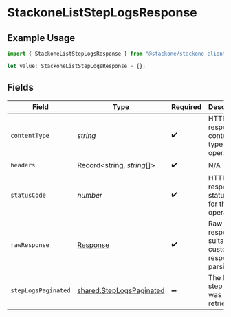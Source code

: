 # StackoneListStepLogsResponse

## Example Usage

```typescript
import { StackoneListStepLogsResponse } from "@stackone/stackone-client-ts/sdk/models/operations";

let value: StackoneListStepLogsResponse = {};
```

## Fields

| Field                                                                       | Type                                                                        | Required                                                                    | Description                                                                 |
| --------------------------------------------------------------------------- | --------------------------------------------------------------------------- | --------------------------------------------------------------------------- | --------------------------------------------------------------------------- |
| `contentType`                                                               | *string*                                                                    | :heavy_check_mark:                                                          | HTTP response content type for this operation                               |
| `headers`                                                                   | Record<string, *string*[]>                                                  | :heavy_check_mark:                                                          | N/A                                                                         |
| `statusCode`                                                                | *number*                                                                    | :heavy_check_mark:                                                          | HTTP response status code for this operation                                |
| `rawResponse`                                                               | [Response](https://developer.mozilla.org/en-US/docs/Web/API/Response)       | :heavy_check_mark:                                                          | Raw HTTP response; suitable for custom response parsing                     |
| `stepLogsPaginated`                                                         | [shared.StepLogsPaginated](../../../sdk/models/shared/steplogspaginated.md) | :heavy_minus_sign:                                                          | The list of step logs was retrieved.                                        |